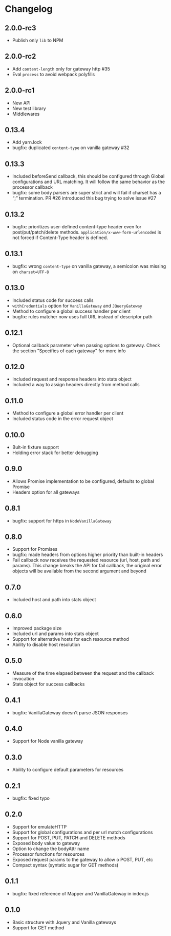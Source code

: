# Changelog

## 2.0.0-rc3

  - Publish only `lib` to NPM

## 2.0.0-rc2

  - Add `content-length` only for gateway http #35
  - Eval `process` to avoid webpack polyfills

## 2.0.0-rc1

  - New API
  - New test library
  - Middlewares

## 0.13.4

  - Add yarn.lock
  - bugfix: duplicated `content-type` on vanilla gateway #32

## 0.13.3

  - Included beforeSend callback, this should be configured through Global configurations and URL matching. It will follow the same behavior as the processor callback
  - bugfix: some body parsers are super strict and will fail if charset has a “;” termination. PR #26 introduced this bug trying to solve issue #27

## 0.13.2

  - bugfix: prioritizes user-defined content-type header even for post/put/patch/delete methods. `application/x-www-form-urlencoded` is not forced if Content-Type header is defined.

## 0.13.1

  - bugfix: wrong `content-type` on vanilla gateway, a semicolon was missing on `charset=UTF-8`

## 0.13.0

  - Included status code for success calls
  - `withCredentials` option for `VanillaGateway` and `JQueryGateway`
  - Method to configure a global success handler per client
  - bugfix: rules matcher now uses full URL instead of descriptor path

## 0.12.1

  - Optional callback parameter when passing options to gateway. Check the section "Specifics of each gateway" for more info

## 0.12.0

  - Included request and response headers into stats object
  - Included a way to assign headers directly from method calls

## 0.11.0

  - Method to configure a global error handler per client
  - Included status code in the error request object

## 0.10.0

  - Bult-in fixture support
  - Holding error stack for better debugging

## 0.9.0

  - Allows Promise implementation to be configured, defaults to global Promise
  - Headers option for all gateways

## 0.8.1

  - bugfix: support for https in `NodeVanillaGateway`

## 0.8.0

  - Support for Promises
  - bugfix: made headers from options higher priority than built-in headers
  - Fail callback now receives the requested resource (url, host, path and params). This change breaks the API for fail callback, the original error objects will be available from the second argument and beyond

## 0.7.0

  - Included host and path into stats object

## 0.6.0

  - Improved package size
  - Included url and params into stats object
  - Support for alternative hosts for each resource method
  - Ability to disable host resolution

## 0.5.0

  - Measure of the time elapsed between the request and the callback invocation
  - Stats object for success callbacks

## 0.4.1

  - bugfix: VanillaGateway doesn't parse JSON responses

## 0.4.0

  - Support for Node vanilla gateway

## 0.3.0

  - Ability to configure default parameters for resources

## 0.2.1

  - bugfix: fixed typo

## 0.2.0

  - Support for emulateHTTP
  - Support for global configurations and per url match configurations
  - Support for POST, PUT, PATCH and DELETE methods
  - Exposed body value to gateway
  - Option to change the bodyAttr name
  - Processor functions for resources
  - Exposed request params to the gateway to allow o POST, PUT, etc
  - Compact syntax (syntatic sugar for GET methods)

## 0.1.1

  - bugfix: fixed reference of Mapper and VanillaGateway in index.js

## 0.1.0

  - Basic structure with Jquery and Vanilla gateways
  - Support for GET method
